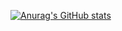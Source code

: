 [![Anurag's GitHub stats](https://github-readme-stats.vercel.app/api?username=arifmamon)](https://github.com/anuraghazra/github-readme-stats)
